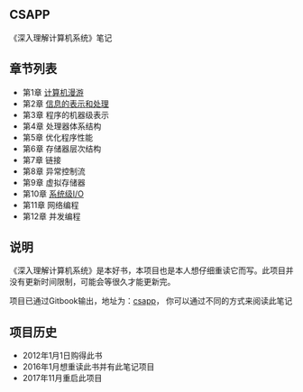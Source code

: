 ## CSAPP

《深入理解计算机系统》笔记

## 章节列表
- 第1章 [计算机漫游](./Chapter01/1.0.md)
- 第2章 [信息的表示和处理](./Chapter02/2.0.md)
- 第3章 程序的机器级表示
- 第4章 处理器体系结构
- 第5章 优化程序性能
- 第6章 存储器层次结构
- 第7章 链接
- 第8章 异常控制流
- 第9章 虚拟存储器
- 第10章 [系统级I/O](./Chapter10/10.0.md)
- 第11章 网络编程
- 第12章 并发编程

## 说明
《深入理解计算机系统》是本好书，本项目也是本人想仔细重读它而写。此项目并没有更新时间限制，可能会等很久才能更新完。  

 项目已通过Gitbook输出，地址为：[csapp](https://www.gitbook.com/book/xxg1413/csapp/details)， 你可以通过不同的方式来阅读此笔记


 ## 项目历史
 - 2012年1月1日购得此书  
 - 2016年1月想重读此书并有此笔记项目  
 - 2017年11月重启此项目